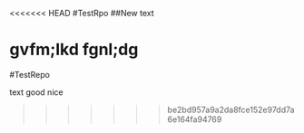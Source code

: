 <<<<<<< HEAD
#TestRpo
##New text

gvfm;lkd
fgnl;dg
=======
#TestRepo


text good nice
>>>>>>> be2bd957a9a2da8fce152e97dd7a6e164fa94769
